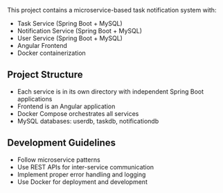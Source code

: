 <!-- Microservice Task Notification System Project Instructions -->

This project contains a microservice-based task notification system with:
- Task Service (Spring Boot + MySQL)
- Notification Service (Spring Boot + MySQL) 
- User Service (Spring Boot + MySQL)
- Angular Frontend
- Docker containerization

## Project Structure
- Each service is in its own directory with independent Spring Boot applications
- Frontend is an Angular application
- Docker Compose orchestrates all services
- MySQL databases: userdb, taskdb, notificationdb

## Development Guidelines
- Follow microservice patterns
- Use REST APIs for inter-service communication
- Implement proper error handling and logging
- Use Docker for deployment and development

